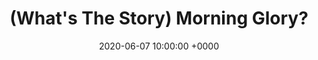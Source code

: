 ---
layout: none
title:  "(What's The Story) Morning Glory?"
artist: "Oasis"
art: "oasis-morningglory.jpg"
spotify_url: https://open.spotify.com/album/2u30gztZTylY4RG7IvfXs8
date:   2020-06-07 10:00:00 +0000
categories: album
tags: [guitar, school, 90s]
---